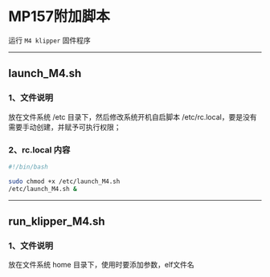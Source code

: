 
# MP157附加脚本

运行 `M4 klipper` 固件程序

---

## launch_M4.sh

### 1、文件说明

放在文件系统 /etc 目录下，然后修改系统开机自启脚本 /etc/rc.local，要是没有需要手动创建，并赋予可执行权限；

### 2、rc.local 内容

``` bash
#!/bin/bash

sudo chmod +x /etc/launch_M4.sh
/etc/launch_M4.sh &
```
---

## run_klipper_M4.sh

### 1、文件说明

放在文件系统 home 目录下，使用时要添加参数，elf文件名
